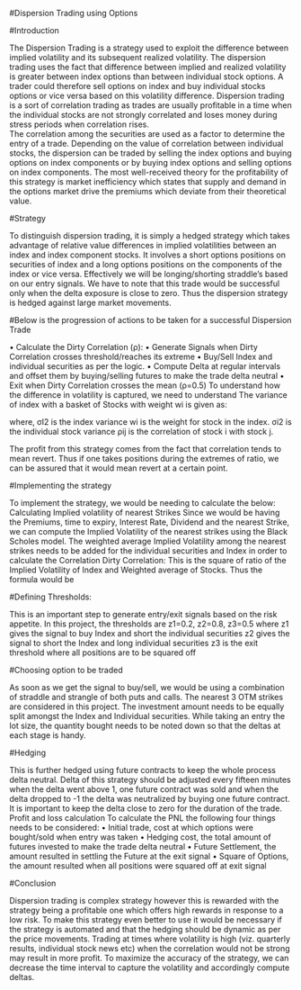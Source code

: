 #Dispersion Trading using Options

#Introduction

The Dispersion Trading is a strategy used to exploit the difference between implied volatility and its subsequent realized volatility. The dispersion trading uses the fact that difference between implied and realized volatility is greater between index options than between individual stock options. A trader could therefore sell options on index and buy individual stocks options or vice versa based on this volatility difference. Dispersion trading is a sort of correlation trading as trades are usually profitable in a time when the individual stocks are not strongly correlated and loses money during stress periods when correlation rises.  
The correlation among the securities are used as a factor to determine the entry of a trade. Depending on the value of correlation between individual stocks, the dispersion can be traded by selling the index options and buying options on index components or by buying index options and selling options on index components. The most well-received theory for the profitability of this strategy is market inefficiency which states that supply and demand in the options market drive the premiums which deviate from their theoretical value. 

#Strategy

To distinguish dispersion trading, it is simply a hedged strategy which takes advantage of relative value differences in implied volatilities between an index and index component stocks. It involves a short options positions on securities of index and a long options positions on the components of the index or vice versa. Effectively we will be longing/shorting straddle’s based on our entry signals.
We have to note that this trade would be successful only when the delta exposure is close to zero. Thus the dispersion strategy is hedged against large market movements.

#Below is the progression of actions to be taken for a successful Dispersion Trade

•	Calculate the Dirty Correlation (ρ):
•	Generate Signals when Dirty Correlation crosses threshold/reaches its extreme 
•	Buy/Sell Index and individual securities as per the logic.
•	Compute Delta at regular intervals and offset them by buying/selling futures to make the trade delta neutral
•	Exit when Dirty Correlation crosses the mean (ρ=0.5)
To understand how the difference in volatility is captured, we need to understand 
The variance of index with a basket of Stocks with weight wi is given as:

 

where,
σI2  is the index variance 
wi is the weight for stock in the index. 
σi2 is the individual stock variance
ρij is the correlation of stock i with stock j.

The profit from this strategy comes from the fact that correlation tends to mean revert. Thus if one takes positions during the extremes of ratio, we can be assured that it would mean revert at a certain point.

#Implementing the strategy

To implement the strategy, we would be needing to calculate the below:
Calculating Implied volatility of nearest Strikes
Since we would be having the Premiums, time to expiry, Interest Rate, Dividend and the nearest Strike, we can compute the Implied Volatility of the nearest strikes using the Black Scholes model. The weighted average Implied Volatility among the nearest strikes needs to be added for the individual securities and Index in order to calculate the Correlation
Dirty Correlation:
This is the square of ratio of the Implied Volatility of Index and Weighted average of Stocks. Thus the formula would be
 

#Defining Thresholds:

This is an important step to generate entry/exit signals based on the risk appetite.
In this project, the thresholds are z1=0.2, z2=0.8, z3=0.5
where 
z1 gives the signal to buy Index and short the individual securities
z2 gives the signal to short the Index and long individual securities
z3 is the exit threshold where all positions are to be squared off

#Choosing option to be traded

As soon as we get the signal to buy/sell, we would be using a combination of straddle and strangle of both puts and calls. The nearest 3 OTM strikes are considered in this project. The investment amount needs to be equally split amongst the Index and Individual securities. While taking an entry the lot size, the quantity bought needs to be noted down so that the deltas at each stage is handy.

#Hedging

This is further hedged using future contracts to keep the whole process delta neutral. Delta of this strategy should be adjusted every fifteen minutes when the delta went above 1, one future contract was sold and when the delta dropped to -1 the delta was neutralized by buying one future contract. It is important to keep the delta close to zero for the duration of the trade.
Profit and loss calculation
To calculate the PNL the following four things needs to be considered:
•	Initial trade, cost at which options were bought/sold when entry was taken
•	Hedging cost, the total amount of futures invested to make the trade delta neutral
•	Future Settlement, the amount resulted in settling the Future at the exit signal
•	Square of Options, the amount resulted when all positions were squared off at exit signal

#Conclusion

Dispersion trading is complex strategy however this is rewarded with the strategy being a profitable one which offers high rewards in response to a low risk.
To make this strategy even better to use it would be necessary if the strategy is automated and that the hedging should be dynamic as per the price movements. 
Trading at times where volatility is high (viz. quarterly results, individual stock news etc) when the correlation would not be strong may result in more profit.
To maximize the accuracy of the strategy, we can decrease the time interval to capture the volatility and accordingly compute deltas.

